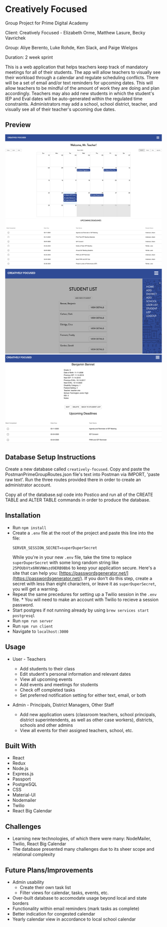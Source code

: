# Creatively Focused
Group Project for Prime Digital Academy

Client: Creatively Focused - Elizabeth Orme, Matthew Lasure, Becky Vavrichek

Group: Aliye Berento, Luke Rohde, Ken Slack, and Paige Wielgos

Duration: 2 week sprint

This is a web application that helps teachers keep track of mandatory meetings for all of their students. The app will allow teachers to visually see their workload through a calendar and regulate scheduling conflicts. There will be a set of email and/or text reminders for upcoming dates. This will allow teachers to be mindful of the amount of work they are doing and plan accordingly. Teachers may also add new students in which the student's IEP and Eval dates will be auto-generated within the regulated time constraints. Administrators may add a school, school district, teacher, and visually see all of their teacher's upcoming due dates.

## Preview
![ScreenShot](Screen-Shot-1.png)
![ScreenShot](Screen-Shot-2.png)
![ScreenShot](Screen-Shot-3.png)
![ScreenShot](Screen-Shot-4.png)


## Database Setup Instructions

Create a new database called `creatively-focused`. Copy and paste the PostmanPrimeGroupRoutes.json file's text into Postman via IMPORT, 'paste raw text'. Run the three routes provided there in order to create an administrator account.

Copy all of the database.sql code into Postico and run all of the CREATE TABLE and ALTER TABLE commands in order to produce the database.

## Installation

* Run `npm install`
* Create a `.env` file at the root of the project and paste this line into the file:
    ```
    SERVER_SESSION_SECRET=superDuperSecret
    ```
    While you're in your new `.env` file, take the time to replace `superDuperSecret` with some long random string like `25POUbVtx6RKVNWszd9ERB9Bb6` to keep your application secure. Here's a site that can help you: [https://passwordsgenerator.net/](https://passwordsgenerator.net/). If you don't do this step, create a secret with less than eight characters, or leave it as `superDuperSecret`, you will get a warning.
* Repeat the same precedures for setting up a Twilio session in the `.env` file. * You will need to make an account with Twilio to recieve a session password.
* Start postgres if not running already by using `brew services start postgresql`
* Run `npm run server`
* Run `npm run client`
* Navigate to `localhost:3000`

## Usage

* User - Teachers
    - Add students to their class
    - Edit student's personal information and relevant dates
    - View all upcoming events
    - Add events and meetings for students
    - Check off completed tasks
    - Set preferred notification setting for either text, email, or both

* Admin - Principals, District Managers, Other Staff
    - Add new application users (classroom teachers, school principals, district superintendents, as well as other case workers), districts, schools and other admins
    - View all events for their assigned teachers, school, etc.


## Built With

* React
* Redux
* Node.js
* Express.js
* Passport
* PostgreSQL
* CSS
* Material-UI
* Nodemailer
* Twilio
* React Big Calendar


## Challenges

* Learning new technologies, of which there were many: NodeMailer, Twilio, React Big Calendar
* The database presented many challenges due to its sheer scope and relational complexity

## Future Plans/Improvements

* Admin usability
    - Create their own task list
    - Filter views for calendar, tasks, events, etc.
* Over-built database to accomodate usage beyond local and state borders
* Functionality within email reminders (mark tasks as complete)
* Better indication for congested calendar
* Yearly calendar view in accordance to local school calendar
